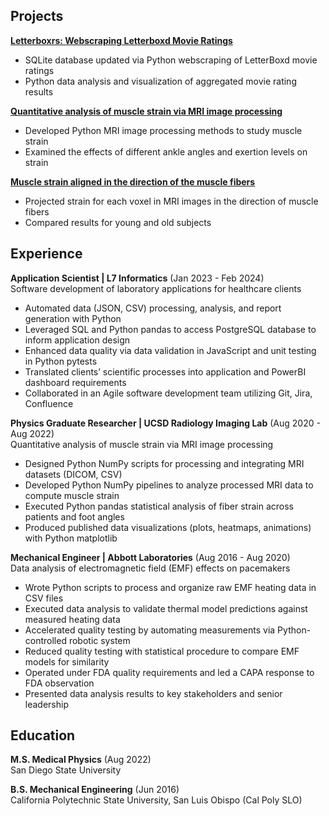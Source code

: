## Projects

[**Letterboxrs: Webscraping Letterboxd Movie Ratings**](https://bcunnane.github.io/letterboxrs/)
- SQLite database updated via Python webscraping of LetterBoxd movie ratings
- Python data analysis and visualization of aggregated movie rating results

[**Quantitative analysis of muscle strain via MRI image processing**](https://bcunnane.github.io/fiber-tracking-py/)
- Developed Python MRI image processing methods to study muscle strain
- Examined the effects of different ankle angles and exertion levels on strain

[**Muscle strain aligned in the direction of the muscle fibers**](https://bcunnane.github.io/muscle-fiber-aligned-strain/)
- Projected strain for each voxel in MRI images in the direction of muscle fibers
- Compared results for young and old subjects


## Experience

**Application Scientist | L7 Informatics** (Jan 2023 - Feb 2024)\
Software development of laboratory applications for healthcare clients
 
- Automated data (JSON, CSV) processing, analysis, and report generation with Python
- Leveraged SQL and Python pandas to access PostgreSQL database to inform application design
- Enhanced data quality via data validation in JavaScript and unit testing in Python pytests
- Translated clients’ scientific processes into application and PowerBI dashboard requirements
- Collaborated in an Agile software development team utilizing Git, Jira, Confluence

**Physics Graduate Researcher | UCSD Radiology Imaging Lab** (Aug 2020 - Aug 2022)\
Quantitative analysis of muscle strain via MRI image processing

- Designed Python NumPy scripts for processing and integrating MRI datasets (DICOM, CSV)
- Developed Python NumPy pipelines to analyze processed MRI data to compute muscle strain
- Executed Python pandas statistical analysis of fiber strain across patients and foot angles
- Produced published data visualizations (plots, heatmaps, animations) with Python matplotlib

**Mechanical Engineer | Abbott Laboratories** (Aug 2016 - Aug 2020)\
Data analysis of electromagnetic field (EMF) effects on pacemakers

- Wrote Python scripts to process and organize raw EMF heating data in CSV files
- Executed data analysis to validate thermal model predictions against measured heating data
- Accelerated quality testing by automating measurements via Python-controlled robotic system
- Reduced quality testing with statistical procedure to compare EMF models for similarity
- Operated under FDA quality requirements and led a CAPA response to FDA observation
- Presented data analysis results to key stakeholders and senior leadership

## Education

**M.S. Medical Physics** (Aug 2022)\
San Diego State University

**B.S. Mechanical Engineering** (Jun 2016)\
California Polytechnic State University, San Luis Obispo (Cal Poly SLO)